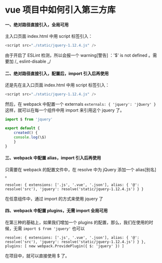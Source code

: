 # vue 项目中如何引入第三方库

#### 一、绝对路径直接引入，全局可用

主入口页面 index.html 中用 script 标签引入：

```javascript
<script src="./static/jquery-1.12.4.js" />
```

由于开启了 ESLint 检测，所以会报一个 warning[警告] ：'\$' is not defined 。需要加 /_ eslint-disable _/

#### 二、绝对路径直接引入，配置后，import 引入后再使用

还是先在主入口页面 index.html 中用 script 标签引入：

```javascript
<script src="./static/jquery-1.12.4.js" />
```

然后，在 webpack 中配置一个 externals
`externals: { 'jquery': 'jQuery' }`
这样，就可以在每一个组件中用 import 来引用这个 jquery 了。

```javascript
import $ from 'jquery'

export default {
    created() {
    console.log(\$)
    }
}
```

#### 三、webpack 中配置 alias，import 引入后再使用

只需要在 webpack 的配置文件中，在 resolve 中为 jQuery 添加一个 alias[别名] 。

`resolve: { extensions: ['.js', '.vue', '.json'], alias: { '@': resolve('src'), 'jquery': resolve('static/jquery-1.12.4.js') } }`

在任意组件中，通过 import 的方式来使用 jquery 了

#### 四、webpack 中配置 plugins，无需 import 全局可用

在第三种的基础上，如果我们增加一个 plugins 的配置，那么，我们在使用的时候，无需 `import $ from 'jquery'` 也可以

`resolve: { extensions: ['.js', '.vue', '.json'], alias: { '@': resolve('src'), 'jquery': resolve('static/jquery-1.12.4.js') } }, plugins: [ new webpack.ProvidePlugin({ $: 'jquery' }) ]`

在项目中，就可以直接使用 \$ 了。
